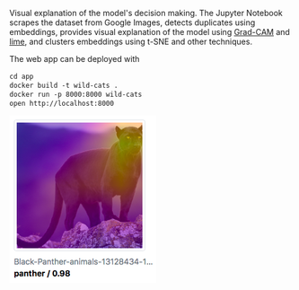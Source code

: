 Visual explanation of the model's decision making. The Jupyter Notebook scrapes the dataset from Google Images, detects duplicates using embeddings, provides visual explanation of the model using [Grad-CAM](https://arxiv.org/abs/1610.02391) and [lime](https://github.com/marcotcr/lime), and clusters embeddings using t-SNE and other techniques.

The web app can be deployed with
```
cd app
docker build -t wild-cats .
docker run -p 8000:8000 wild-cats
open http://localhost:8000
```

![Web app screenshot](app.png)

